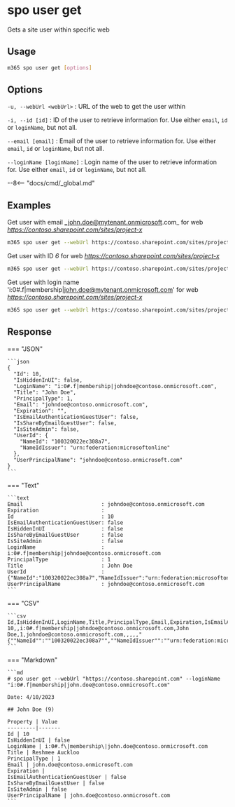 # spo user get

Gets a site user within specific web

## Usage

```sh
m365 spo user get [options]
```

## Options

`-u, --webUrl <webUrl>`
: URL of the web to get the user within

`-i, --id [id]`
: ID of the user to retrieve information for. Use either `email`, `id` or `loginName`, but not all.

`--email [email]`
: Email of the user to retrieve information for. Use either `email`, `id` or `loginName`, but not all.

`--loginName [loginName]`
: Login name of the user to retrieve information for. Use either `email`, `id` or `loginName`, but not all.

--8<-- "docs/cmd/_global.md"

## Examples

Get user with email _john.doe@mytenant.onmicrosoft.com_ for web _https://contoso.sharepoint.com/sites/project-x_

```sh
m365 spo user get --webUrl https://contoso.sharepoint.com/sites/project-x --email john.doe@mytenant.onmicrosoft.com
```

Get user with ID _6_ for web _https://contoso.sharepoint.com/sites/project-x_

```sh
m365 spo user get --webUrl https://contoso.sharepoint.com/sites/project-x --id 6
```

Get user with login name 'i:0#.f|membership|john.doe@mytenant.onmicrosoft.com' for web _https://contoso.sharepoint.com/sites/project-x_

```sh
m365 spo user get --webUrl https://contoso.sharepoint.com/sites/project-x --loginName "i:0#.f|membership|john.doe@mytenant.onmicrosoft.com"
```

## Response

=== "JSON"

    ```json
    {
      "Id": 10,
      "IsHiddenInUI": false,
      "LoginName": "i:0#.f|membership|johndoe@contoso.onmicrosoft.com",
      "Title": "John Doe",
      "PrincipalType": 1,
      "Email": "johndoe@contoso.onmicrosoft.com",
      "Expiration": "",
      "IsEmailAuthenticationGuestUser": false,
      "IsShareByEmailGuestUser": false,
      "IsSiteAdmin": false,
      "UserId": {
        "NameId": "100320022ec308a7",
        "NameIdIssuer": "urn:federation:microsoftonline"
      },
      "UserPrincipalName": "johndoe@contoso.onmicrosoft.com"
    }
    ```

=== "Text"

    ```text
    Email                         : johndoe@contoso.onmicrosoft.com
    Expiration                    :
    Id                            : 10
    IsEmailAuthenticationGuestUser: false
    IsHiddenInUI                  : false
    IsShareByEmailGuestUser       : false
    IsSiteAdmin                   : false
    LoginName                     : i:0#.f|membership|johndoe@contoso.onmicrosoft.com
    PrincipalType                 : 1
    Title                         : John Doe
    UserId                        : {"NameId":"100320022ec308a7","NameIdIssuer":"urn:federation:microsoftonline"}
    UserPrincipalName             : johndoe@contoso.onmicrosoft.com
    ```

=== "CSV"

    ```csv
    Id,IsHiddenInUI,LoginName,Title,PrincipalType,Email,Expiration,IsEmailAuthenticationGuestUser,IsShareByEmailGuestUser,IsSiteAdmin,UserId,UserPrincipalName
    10,,i:0#.f|membership|johndoe@contoso.onmicrosoft.com,John Doe,1,johndoe@contoso.onmicrosoft.com,,,,,"{""NameId"":""100320022ec308a7"",""NameIdIssuer"":""urn:federation:microsoftonline""}",johndoe@contoso.onmicrosoft.com
    ```

=== "Markdown"

    ```md
    # spo user get --webUrl "https://contoso.sharepoint.com" --loginName "i:0#.f|membership|john.doe@contoso.onmicrosoft.com"

    Date: 4/10/2023

    ## John Doe (9)

    Property | Value
    ---------|-------
    Id | 10
    IsHiddenInUI | false
    LoginName | i:0#.f\|membership\|john.doe@contoso.onmicrosoft.com
    Title | Reshmee Auckloo
    PrincipalType | 1
    Email | john.doe@contoso.onmicrosoft.com
    Expiration | 
    IsEmailAuthenticationGuestUser | false
    IsShareByEmailGuestUser | false
    IsSiteAdmin | false
    UserPrincipalName | john.doe@contoso.onmicrosoft.com
    ```
